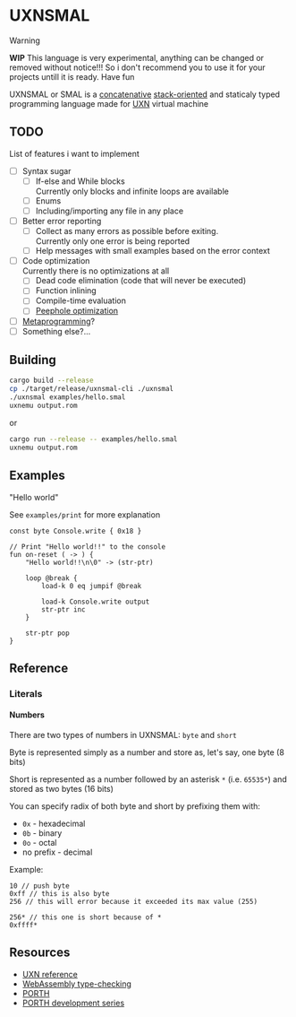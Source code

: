 # UXNSMAL

> [!WARNING]
> **WIP**
> This language is very experimental, anything can be changed or removed without notice!!!
> So i don't recommend you to use it for your projects untill it is ready. Have fun

UXNSMAL or SMAL is a [concatenative][] [stack-oriented][] and staticaly typed
programming language made for [UXN][] virtual machine

[concatenative]: https://en.wikipedia.org/wiki/Concatenative_programming_language
[stack-oriented]: https://en.wikipedia.org/wiki/Stack-oriented_programming
[UXN]: https://100r.co/site/uxn.html

## TODO

List of features i want to implement

- [ ] Syntax sugar
	- [ ] If-else and While blocks\
	      Currently only blocks and infinite loops are available
	- [ ] Enums
	- [ ] Including/importing any file in any place
- [ ] Better error reporting
	- [ ] Collect as many errors as possible before exiting.\
	      Currently only one error is being reported
	- [ ] Help messages with small examples based on the error context
- [ ] Code optimization\
      Currently there is no optimizations at all
	- [ ] Dead code elimination (code that will never be executed)
	- [ ] Function inlining
	- [ ] Compile-time evaluation
	- [ ] [Peephole optimization][]
- [ ] [Metaprogramming][]?
- [ ] Something else?...

[Peephole optimization]: https://en.wikipedia.org/wiki/Peephole_optimization
[Metaprogramming]: https://en.wikipedia.org/wiki/Metaprogramming

## Building

```sh
cargo build --release
cp ./target/release/uxnsmal-cli ./uxnsmal
./uxnsmal examples/hello.smal
uxnemu output.rom
```

or

```sh
cargo run --release -- examples/hello.smal
uxnemu output.rom
```

## Examples

<!-- TODO: would be cool to add tests for the examples in README.md -->

"Hello world"

See `examples/print` for more explanation

```uxnsmal
const byte Console.write { 0x18 }

// Print "Hello world!!" to the console
fun on-reset ( -> ) {
	"Hello world!!\n\0" -> (str-ptr)

	loop @break {
		load-k 0 eq jumpif @break

		load-k Console.write output
		str-ptr inc
	}

	str-ptr pop
}
```

## Reference

### Literals

#### Numbers

There are two types of numbers in UXNSMAL: `byte` and `short`

Byte is represented simply as a number and store as, let's say, one byte (8 bits)

Short is represented as a number followed by an asterisk `*` (i.e. `65535*`) and stored as two bytes (16 bits)

You can specify radix of both byte and short by prefixing them with:
- `0x` - hexadecimal
- `0b` - binary
- `0o` - octal
- no prefix - decimal

Example:

```uxnsmal
10 // push byte
0xff // this is also byte
256 // this will error because it exceeded its max value (255)

256* // this one is short because of *
0xffff*
```

## Resources

- [UXN reference](https://wiki.xxiivv.com/site/uxntal_reference.html)
- [WebAssembly type-checking](https://binji.github.io/posts/webassembly-type-checking)
- [PORTH](https://gitlab.com/tsoding/porth)
- [PORTH development series](https://youtube.com/playlist?list=PLpM-Dvs8t0VbMZA7wW9aR3EtBqe2kinu4&si=7HwCcRhAZqfkGGC_)
